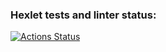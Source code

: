### Hexlet tests and linter status:
[![Actions Status](https://github.com/bloodywd/python-project-83/actions/workflows/hexlet-check.yml/badge.svg)](https://github.com/bloodywd/python-project-83/actions)
